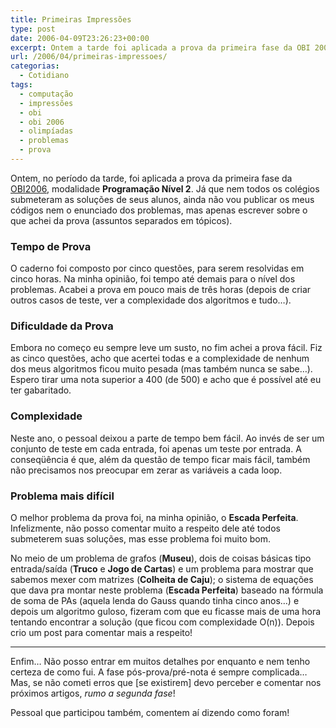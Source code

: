 ```yaml
---
title: Primeiras Impressões
type: post
date: 2006-04-09T23:26:23+00:00
excerpt: Ontem a tarde foi aplicada a prova da primeira fase da OBI 2006, Programação Nível 2. Minhas primeiras impressões sobre a prova...
url: /2006/04/primeiras-impressoes/
categorias:
  - Cotidiano
tags:
  - computação
  - impressões
  - obi
  - obi 2006
  - olimpíadas
  - problemas
  - prova
---
```


Ontem, no período da tarde, foi aplicada a prova da primeira fase da [OBI2006][1], modalidade **Programação Nível 2**. Já que nem todos os colégios submeteram as soluções de seus alunos, ainda não vou publicar os meus códigos nem o enunciado dos problemas, mas apenas escrever sobre o que achei da prova (assuntos separados em tópicos).

### Tempo de Prova

O caderno foi composto por cinco questões, para serem resolvidas em cinco horas. Na minha opinião, foi tempo até demais para o nível dos problemas. Acabei a prova em pouco mais de três horas (depois de criar outros casos de teste, ver a complexidade dos algoritmos e tudo…).

### Dificuldade da Prova

Embora no começo eu sempre leve um susto, no fim achei a prova fácil. Fiz as cinco questões, acho que acertei todas e a complexidade de nenhum dos meus algoritmos ficou muito pesada (mas também nunca se sabe…). Espero tirar uma nota superior a 400 (de 500) e acho que é possível até eu ter gabaritado.

### Complexidade

Neste ano, o pessoal deixou a parte de tempo bem fácil. Ao invés de ser um conjunto de teste em cada entrada, foi apenas um teste por entrada. A conseqüência é que, além da questão de tempo ficar mais fácil, também não precisamos nos preocupar em zerar as variáveis a cada loop.

### Problema mais difícil

O melhor problema da prova foi, na minha opinião, o **Escada Perfeita**. Infelizmente, não posso comentar muito a respeito dele até todos submeterem suas soluções, mas esse problema foi muito bom.

No meio de um problema de grafos (**Museu**), dois de coisas básicas tipo entrada/saída (**Truco** e **Jogo de Cartas**) e um problema para mostrar que sabemos mexer com matrizes (**Colheita de Caju**); o sistema de equações que dava pra montar neste problema (**Escada Perfeita**) baseado na fórmula de soma de PAs (aquela lenda do Gauss quando tinha cinco anos…) e depois um algoritmo guloso, fizeram com que eu ficasse mais de uma hora tentando encontrar a solução (que ficou com complexidade O(n)). Depois crio um post para comentar mais a respeito!

---

Enfim… Não posso entrar em muitos detalhes por enquanto e nem tenho certeza de como fui. A fase pós-prova/pré-nota é sempre complicada… Mas, se não cometi erros que [se existirem] devo perceber e comentar nos próximos artigos, _rumo a segunda fase_!

Pessoal que participou também, comentem aí dizendo como foram!

[1]: http://olimpiada.ic.unicamp.br "Olimpíada Brasileira de Informática"
